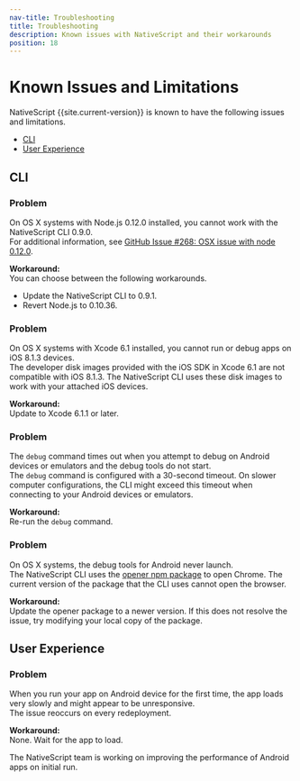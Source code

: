 ```yaml
---
nav-title: Troubleshooting
title: Troubleshooting
description: Known issues with NativeScript and their workarounds
position: 18
---
```


# Known Issues and Limitations

NativeScript {{site.current-version}} is known to have the following issues and limitations.

* [CLI](#cli)
* [User Experience](#user-experience)

## CLI

### Problem

On OS X systems with Node.js 0.12.0 installed, you cannot work with the NativeScript CLI 0.9.0.<br/>For additional information, see [GitHub Issue #268: OSX issue with node 0.12.0](https://github.com/NativeScript/nativescript-cli/issues/268).

**Workaround:**<br/>You can choose between the following workarounds.

* Update the NativeScript CLI to 0.9.1.
* Revert Node.js to 0.10.36.

### Problem

On OS X systems with Xcode 6.1 installed, you cannot run or debug apps on iOS 8.1.3 devices.<br/>The developer disk images provided with the iOS SDK in Xcode 6.1 are not compatible with iOS 8.1.3. The NativeScript CLI uses these disk images to work with your attached iOS devices.

**Workaround:**<br/>Update to Xcode 6.1.1 or later.

### Problem

The `debug` command times out when you attempt to debug on Android devices or emulators and the debug tools do not start.<br/>The `debug` command is configured with a 30-second timeout. On slower computer configurations, the CLI might exceed this timeout when connecting to your Android devices or emulators.

**Workaround:**<br/>Re-run the `debug` command.

### Problem

On OS X systems, the debug tools for Android never launch.<br/>The NativeScript CLI uses the [opener npm package](https://www.npmjs.com/package/opener) to open Chrome. The current version of the package that the CLI uses cannot open the browser.

**Workaround:**<br/>Update the opener package to a newer version. If this does not resolve the issue, try modifying your local copy of the package.

## User Experience

### Problem

When you run your app on Android device for the first time, the app loads very slowly and might appear to be unresponsive.<br/>The issue reoccurs on every redeployment.

**Workaround:**<br/>None. Wait for the app to load.

The NativeScript team is working on improving the performance of Android apps on initial run.
